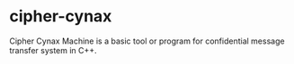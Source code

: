 # cipher-cynax
Cipher Cynax Machine is a basic tool or program for confidential message transfer system in C++.
